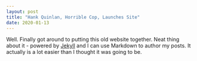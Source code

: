 ```yaml
---
layout: post
title: "Hank Quinlan, Horrible Cop, Launches Site"
date: 2020-01-13
---
```


Well. Finally got around to putting this old website together. Neat thing about it - powered by [Jekyll](http://jekyllrb.com) and I can use Markdown to author my posts. It actually is a lot easier than I thought it was going to be.